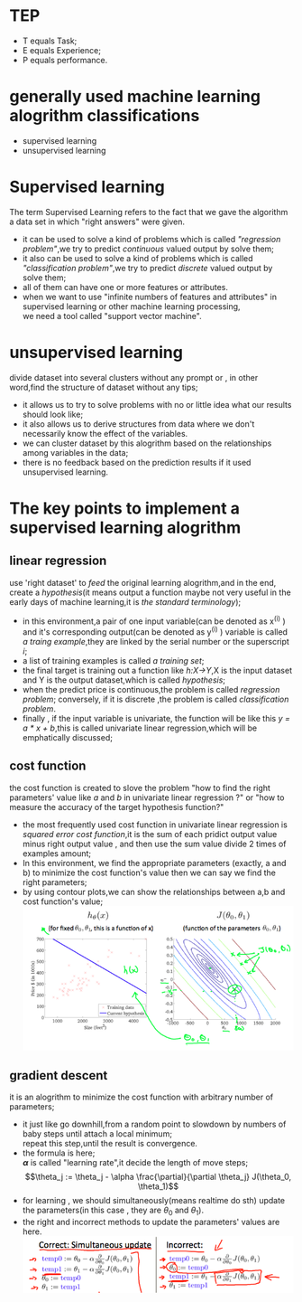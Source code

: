 # TEP
* T equals Task;
* E equals Experience;
* P equals performance.
# generally used machine learning alogrithm classifications
* supervised learning  
* unsupervised learning
# Supervised learning
The term Supervised Learning refers to the fact that we gave the algorithm a data set in which "right answers" were given.  
* it can be used to solve a kind of problems which is called *"regression problem"*,we try to predict *continuous* valued output by solve them;
* it also can be used to solve a kind of problems which is called *"classification problem"*,we try to predict *discrete* valued output by solve them;  
* all of them can have one or more features or attributes.
* when we want to use "infinite numbers of features and attributes" in supervised learning or other machine learning processing,  
  we need a tool called "support vector machine".
# unsupervised learning
divide dataset into several clusters without any prompt or , in other word,find the structure of dataset without any tips;
* it allows us to try to solve problems with no or little idea what our results should look like;
* it also allows us to derive structures from data where we don't necessarily know the effect of the variables.
* we can cluster dataset by this alogrithm based on the relationships among variables in the data;
* there is no feedback based on the prediction results if it used unsupervised learning.
# The key points to implement a supervised learning alogrithm
## linear regression
use 'right dataset' to *feed* the original learning alogrithm,and in the end, create a *hypothesis*(it means output a function maybe not very useful in the early days of machine learning,it is *the standard terminology*);
* in this environment,a pair of one input variable(can be denoted as x<sup>(i)</sup> ) and it's corresponding output(can be denoted as y<sup>(i)</sup> ) variable is called *a traing example*,they are linked by the serial number or the superscript *i*;
* a list of training examples is called *a training set*;
* the final target is training out a function like *h:X->Y*,X is the input dataset and Y is the output dataset,which is called *hypothesis*;
* when the predict price is continuous,the problem is called *regression problem*;
conversely, if it is discrete ,the problem is called *classification problem*.
* finally , if the input variable is univariate, the function will be like this *y = a * x + b*,this is called univariate linear regression,which will be emphatically discussed;
## cost function
the cost function is created to slove the problem "how to find the right parameters' value like *a* and *b* in univariate linear regression ?" or "how to measure the accuracy of the target hypothesis function?"
* the most frequently used cost function in univariate linear regression is *squared error cost function*,it is the sum of each pridict output value minus right output value , and then use the sum value divide 2 times of examples amount;
* In this environment, we find the appropriate parameters (exactly, a and b) to minimize the cost function's value then we can say we find the right parameters;
* by using contour plots,we can show the relationships between a,b and cost function's value;  
![hypothesis-function-and-it's-corresponding-cost-function](example_real-univariate-cost-function.png)  
## gradient descent
it is an alogrithm to minimize the cost function with arbitrary number of parameters;
* it just like go downhill,from a random point to slowdown by numbers of baby steps until attach a local minimum;  
repeat this step,until the result is convergence.  
* the formula is here;  
**$\alpha$** is called "learning rate",it decide the length of move steps;
$$\theta_j := \theta_j - \alpha \frac{\partial}{\partial \theta_j} J(\theta_0, \theta_1)$$
* for learning , we should simultaneously(means realtime do sth) update the parameters(in this case , they are $\theta$<sub>0</sub> and $\theta$<sub>1</sub>).
* the right and incorrect methods to update the parameters' values are here.
![example_right-and-incorrect-method-to-refresh-parameters](example_right-and-incorrect-method-to-refresh-parameters.png)
